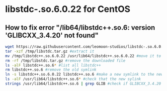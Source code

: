# libstdc-.so.6.0.22 for CentOS
## How to fix error "/lib64/libstdc++.so.6: version 'GLIBCXX_3.4.20' not found"
```bash
wget https://raw.githubusercontent.com/leomoon-studios/libstdc-.so.6.0.22/master/libstdc%2B%2B.so.6.0.22_centos.tar.gz -O /tmp/libstdc.tar.gz #download this build
tar -xzf /tmp/libstdc.tar.gz #extract it
mv /tmp/libstdc++.so.6.0.22 /usr/lib64/libstdc++.so.6.0.22 #move it to /usr/lib64
rm -rf /tmp/libstdc.tar.gz #remove the downloaded file
ls -alF libstdc++.so.6* #list all libstdc++
rm libstdc++.so.6 #remove the old symlink
ln -s libstdc++.so.6.0.22 libstdc++.so.6 #make a new symlink to the new build
ls -alF /usr/lib64/libstdc++.so.6* #check that the new sylink
strings /usr/lib64/libstdc++.so.6 | grep GLIB #check if GLIBCXX_3.4.20 exists now
```